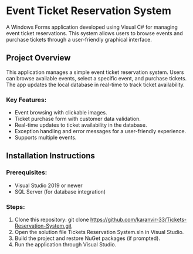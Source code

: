 # Event Ticket Reservation System

A Windows Forms application developed using Visual C# for managing event ticket reservations. This system allows users to browse events and purchase tickets through a user-friendly graphical interface.

## Project Overview
This application manages a simple event ticket reservation system. Users can browse available events, select a specific event, and purchase tickets. The app updates the local database in real-time to track ticket availability.

### Key Features:
- Event browsing with clickable images.
- Ticket purchase form with customer data validation.
- Real-time updates to ticket availability in the database.
- Exception handling and error messages for a user-friendly experience.
- Supports multiple events.

## Installation Instructions

### Prerequisites:
- Visual Studio 2019 or newer
- SQL Server (for database integration)

### Steps:
1. Clone this repository:
   git clone https://github.com/karanvir-33/Tickets-Reservation-System.git
2. Open the solution file Tickets Reservation System.sln in Visual Studio.
3. Build the project and restore NuGet packages (if prompted).
4. Run the application through Visual Studio.
